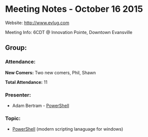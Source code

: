 Meeting Notes - October 16 2015
============================

Website:
http://www.evlug.com

Meeting Info:
6CDT @ Innovation Pointe, Downtown Evansville

Group:
------

### Attendance:

  **New Comers:** Two new comers, Phil, Shawn

  **Total Attendance:** 11


### Presenter:

  - Adam Bertram - [PowerShell][1]


### Topic:

  - [PowerShell][1] (modern scripting lanaguage for windows)
  
  
[1]: https://msdn.microsoft.com/en-us/mt173057.aspx

